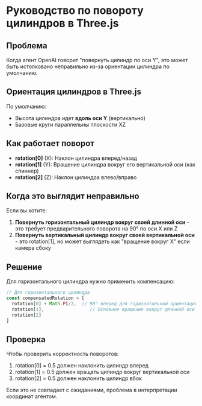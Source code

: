 # Руководство по повороту цилиндров в Three.js

## Проблема
Когда агент OpenAI говорит "повернуть цилиндр по оси Y", это может быть истолковано неправильно из-за ориентации цилиндра по умолчанию.

## Ориентация цилиндров в Three.js
По умолчанию:
- Высота цилиндра идет **вдоль оси Y** (вертикально)
- Базовые круги параллельны плоскости XZ

## Как работает поворот
- **rotation[0]** (X): Наклон цилиндра вперед/назад
- **rotation[1]** (Y): Вращение цилиндра вокруг его вертикальной оси (как спиннер)
- **rotation[2]** (Z): Наклон цилиндра влево/вправо

## Когда это выглядит неправильно
Если вы хотите:
1. **Повернуть горизонтальный цилиндр вокруг своей длинной оси** - это требует предварительного поворота на 90° по оси X или Z
2. **Повернуть вертикальный цилиндр вокруг своей вертикальной оси** - это rotation[1], но может выглядеть как "вращение вокруг X" если камера сбоку

## Решение
Для горизонтального цилиндра нужно применить компенсацию:
```javascript
// Для горизонтального цилиндра
const compensatedRotation = [
  rotation[0] + Math.PI/2,  // 90° вперед для горизонтальной ориентации
  rotation[1],                 // Основное вращение вокруг длинной оси
  rotation[2]
]
```

## Проверка
Чтобы проверить корректность поворотов:
1. rotation[0] = 0.5 должен наклонить цилиндр вперед
2. rotation[1] = 0.5 должен вращать цилиндр вокруг вертикальной оси
3. rotation[2] = 0.5 должен наклонить цилиндр вбок

Если это не совпадает с ожиданиями, проблема в интерпретации координат агентом.